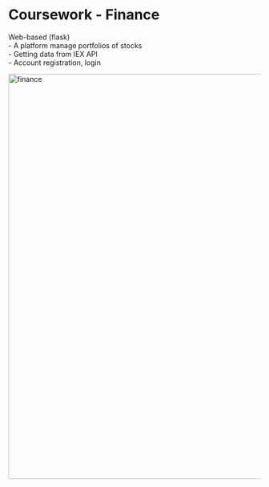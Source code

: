 # Coursework - Finance

Web-based (flask) 
<br>- A platform manage portfolios of stocks
<br>- Getting data from IEX API
<br>- Account registration, login

<img width="808" alt="finance" src="https://user-images.githubusercontent.com/70442354/203381028-2c0e9582-2d10-4c7d-b1eb-f072a2ad54bc.png">
